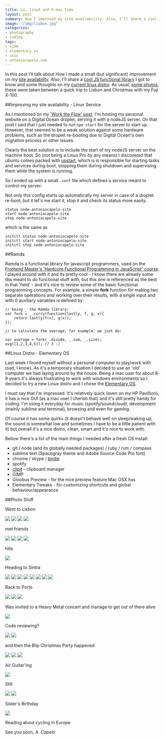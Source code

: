 ```yaml
---
title: Lx, linuX and X-mas time
layout: post
summary: How I improved my site availability. Also, I'll share a cool JS functional library and some thoughts on my current linux distro. And some photos taken between a quick trip to Lisbon and Christmas. 
image: "/img/lisbon.jpg"
categories: 
- photography
- coding
tags:
- x100
- elementary os
- unix
- antoniocapelo.com
---
```


In this post I'll talk about How I made a small (but significant) improvement on my [site availability](#service). Also, I'll share a [cool JS functional library](#ramda) I got to know and some thoughts on my [current linux distro](#linux). As usual, [some photos](#photos), these were taken between a quick trip to Lisbon and Christmas with my Fuji X-100.



<div id="service"></div>
##Improving my site availability - Linux Service

As I mentioned on my ['Work the Flow' post](http://blog.antoniocapelo.com/coding/webdevelopment/2014/11/01/work%20the%20flow/), I'm hosting my personal website on a Digital Ocean droplet, serving it with a nodeJS server. On that post I said that I just needed to run ``npm start`` for the server to start up. However, that seemed to be a weak solution against some hardware problems, such as the droplet re-booting due to Digital Ocean's own migration process or other issues. 

Clearly the best solution is to include the start of my nodeJS server on the machine boot. So (not being a Linux Pro by any means) I discovered that ubuntu comes packed with [upstart](http://upstart.ubuntu.com/), which is is responsible for starting tasks and services during boot, stopping them during shutdown and supervising them while the system is running.

So I ended up with a small ``.conf`` file which defines a service meant to control my server:

<script src="https://gist.github.com/antoniocapelo/6a82190b9d57764b5abe.js"></script>

Not only this config starts up automatically my server in case of a droplet re-boot, but it let's me start it, stop it and check its status more easily:

	status node-antoniocapelo-site
	start node-antoniocapelo-site
	stop node-antoniocapelo-site

which is the same as

	initctl status node-antoniocapelo-site
	initctl start node-antoniocapelo-site
	initctl stop node-antoniocapelo-site

<div id="ramda"></div>
##Ramda

Ramda is a functional library for javascript programmers, used on the [Frontend Master's 'Hardcore Functional Programming in JavaScript' course](https://frontendmasters.com/courses/functional-javascript/). I played around with it and its pretty cool - I know there are already some libs meant to do functional stuff with, but this one is referenced as the best in that 'field' - and it's nice to review some of the basic functional programming concepts. For example, a simple **fork** function for making two separate operations and working over their results, with a single input and with 0 auxiliary variables is defined by:

	// being _ the Ramda library:
	var fork = _.curry(function(lastly, f, g, x){
		return lastly(f(x), g(x));
	});

	// to calculate the average, for example, we just do:

	var average = fork(_.divide, _.sum, _.size);
	avg([1,2,3,4,5]); // 3 :) 

<div id="linux"></div>
##Linux Distro - Elementary OS

Last week I found myself without a personal computer to play/work with (sad, I know). As it's a temporary situation I decided to use an 'old' computer we had laying around by the house. Being a mac user for about 8-9 years it's always frustrating to work with windows environments so I decided to try a new Linux distro and I chose the [Elementary OS](http://elementaryos.org/). 

I must say that I'm impressed. It's relatively quick (even on my HP Pavillion), it has a nice GUI (as a mac user I cherish that) and it's still pretty handy for coding. I'm using it everyday for music (spotify/soundcloud), development (mainly sublime and terminal), browsing and even for gaming.

Of course it has some quirks (it doesn't behave well on sleep/waking up, the sound is somewhat low and sometimes I have to be a little patient with it) but overall it's a nice distro, clean, smart and it's nice to work with.

Bellow there's a list of the main things I needed after a fresh OS install:

* git / node (and its globally needed packages) / ruby / rvm / compass
* sublime text (Spacegray theme and Adobe Source Code Pro font)
* chrome / skype / [birdie](www.birdieapp.eu)
* spotify 
* [clipit](clipit.rspwn.com) - clipboard manager
* GIMP
* Gloobus Preview - for the nice preview feature Mac OSX has
* Elementary Tweaks - for customizing shortcuts and global behaviour/appearance

<div id="photos"></div>
##Photo Stuff

Went to Lisbon

<a target="_blank" href="https://copy.com/thumbs_public/zN2weeaMVJZ3qMOX/DSCF4495.JPG?size=1024"><img src="https://copy.com/thumbs_public/zN2weeaMVJZ3qMOX/DSCF4495.JPG?size=1024"></a>
<a target="_blank" href="https://copy.com/thumbs_public/zN2weeaMVJZ3qMOX/DSCF4498.JPG?size=1024"><img src="https://copy.com/thumbs_public/zN2weeaMVJZ3qMOX/DSCF4498.JPG?size=1024"></a>
<a target="_blank" href="https://copy.com/thumbs_public/zN2weeaMVJZ3qMOX/DSCF4531.JPG?size=1024"><img src="https://copy.com/thumbs_public/zN2weeaMVJZ3qMOX/DSCF4531.JPG?size=1024"></a>
<a target="_blank" href="https://copy.com/thumbs_public/zN2weeaMVJZ3qMOX/DSCF4533.JPG?size=1024"><img src="https://copy.com/thumbs_public/zN2weeaMVJZ3qMOX/DSCF4533.JPG?size=1024"></a>

met friends

<a target="_blank" href="https://copy.com/thumbs_public/zN2weeaMVJZ3qMOX/DSCF4553.JPG?size=1024"><img src="https://copy.com/thumbs_public/zN2weeaMVJZ3qMOX/DSCF4553.JPG?size=1024"></a>
<a target="_blank" href="https://copy.com/thumbs_public/zN2weeaMVJZ3qMOX/DSCF4557.JPG?size=1024"><img src="https://copy.com/thumbs_public/zN2weeaMVJZ3qMOX/DSCF4557.JPG?size=1024"></a>
<a target="_blank" href="https://copy.com/thumbs_public/zN2weeaMVJZ3qMOX/DSCF4565.JPG?size=1024"><img src="https://copy.com/thumbs_public/zN2weeaMVJZ3qMOX/DSCF4565.JPG?size=1024"></a>
<a target="_blank" href="https://copy.com/thumbs_public/zN2weeaMVJZ3qMOX/DSCF4574.JPG?size=1024"><img src="https://copy.com/thumbs_public/zN2weeaMVJZ3qMOX/DSCF4574.JPG?size=1024"></a>

hills

<a target="_blank" href="https://copy.com/thumbs_public/zN2weeaMVJZ3qMOX/DSCF4577.JPG?size=1024"><img src="https://copy.com/thumbs_public/zN2weeaMVJZ3qMOX/DSCF4577.JPG?size=1024"></a>

Heading to Sintra

<a target="_blank" href="https://copy.com/thumbs_public/zN2weeaMVJZ3qMOX/DSCF4599.JPG?size=1024"><img src="https://copy.com/thumbs_public/zN2weeaMVJZ3qMOX/DSCF4599.JPG?size=1024"></a>
<a target="_blank" href="https://copy.com/thumbs_public/zN2weeaMVJZ3qMOX/DSCF4631.JPG?size=1024"><img src="https://copy.com/thumbs_public/zN2weeaMVJZ3qMOX/DSCF4631.JPG?size=1024"></a>
<a target="_blank" href="https://copy.com/thumbs_public/zN2weeaMVJZ3qMOX/DSCF4662.JPG?size=1024"><img src="https://copy.com/thumbs_public/zN2weeaMVJZ3qMOX/DSCF4662.JPG?size=1024"></a>
<a target="_blank" href="https://copy.com/thumbs_public/zN2weeaMVJZ3qMOX/DSCF4788.JPG?size=1024"><img src="https://copy.com/thumbs_public/zN2weeaMVJZ3qMOX/DSCF4788.JPG?size=1024"></a>
<a target="_blank" href="https://copy.com/thumbs_public/zN2weeaMVJZ3qMOX/DSCF4795.JPG?size=1024"><img src="https://copy.com/thumbs_public/zN2weeaMVJZ3qMOX/DSCF4795.JPG?size=1024"></a>
<a target="_blank" href="https://copy.com/thumbs_public/zN2weeaMVJZ3qMOX/DSCF4801.JPG?size=1024"><img src="https://copy.com/thumbs_public/zN2weeaMVJZ3qMOX/DSCF4801.JPG?size=1024"></a>
<a target="_blank" href="https://copy.com/thumbs_public/zN2weeaMVJZ3qMOX/DSCF4839.JPG?size=1024"><img src="https://copy.com/thumbs_public/zN2weeaMVJZ3qMOX/DSCF4839.JPG?size=1024"></a>
<a target="_blank" href="https://copy.com/thumbs_public/zN2weeaMVJZ3qMOX/DSCF4840.JPG?size=1024"><img src="https://copy.com/thumbs_public/zN2weeaMVJZ3qMOX/DSCF4840.JPG?size=1024"></a>

Back to Porto

<a target="_blank" href="https://copy.com/thumbs_public/zN2weeaMVJZ3qMOX/DSCF4876.JPG?size=1024"><img src="https://copy.com/thumbs_public/zN2weeaMVJZ3qMOX/DSCF4876.JPG?size=1024"></a>
<a target="_blank" href="https://copy.com/thumbs_public/zN2weeaMVJZ3qMOX/DSCF4879.JPG?size=1024"><img src="https://copy.com/thumbs_public/zN2weeaMVJZ3qMOX/DSCF4879.JPG?size=1024"></a>
<a target="_blank" href="https://copy.com/thumbs_public/zN2weeaMVJZ3qMOX/DSCF4881.JPG?size=1024"><img src="https://copy.com/thumbs_public/zN2weeaMVJZ3qMOX/DSCF4881.JPG?size=1024"></a>

Was invited to a Heavy Metal concert and manage to get out of there alive

<a target="_blank" href="https://copy.com/thumbs_public/zN2weeaMVJZ3qMOX/DSCF4914.JPG?size=1024"><img src="https://copy.com/thumbs_public/zN2weeaMVJZ3qMOX/DSCF4914.JPG?size=1024"></a>

Code reviewing?

<a target="_blank" href="https://copy.com/thumbs_public/zN2weeaMVJZ3qMOX/DSCF4951.JPG?size=1024"><img src="https://copy.com/thumbs_public/zN2weeaMVJZ3qMOX/DSCF4951.JPG?size=1024"></a>
<a target="_blank" href="https://copy.com/thumbs_public/zN2weeaMVJZ3qMOX/DSCF5033.JPG?size=1024"><img src="https://copy.com/thumbs_public/zN2weeaMVJZ3qMOX/DSCF5033.JPG?size=1024"></a>

and then the Blip Christmas Party happened

<a target="_blank" href="https://copy.com/thumbs_public/zN2weeaMVJZ3qMOX/DSCF5049.JPG?size=1024"><img src="https://copy.com/thumbs_public/zN2weeaMVJZ3qMOX/DSCF5049.JPG?size=1024"></a>
<a target="_blank" href="https://copy.com/thumbs_public/zN2weeaMVJZ3qMOX/DSCF5054.JPG?size=1024"><img src="https://copy.com/thumbs_public/zN2weeaMVJZ3qMOX/DSCF5054.JPG?size=1024"></a>
<a target="_blank" href="https://copy.com/thumbs_public/zN2weeaMVJZ3qMOX/DSCF5070.JPG?size=1024"><img src="https://copy.com/thumbs_public/zN2weeaMVJZ3qMOX/DSCF5070.JPG?size=1024"></a>

Air Guitar'ing

<a target="_blank" href="https://copy.com/thumbs_public/zN2weeaMVJZ3qMOX/DSCF5252.JPG?size=1024"><img src="https://copy.com/thumbs_public/zN2weeaMVJZ3qMOX/DSCF5252.JPG?size=1024"></a>

Still

<a target="_blank" href="https://copy.com/thumbs_public/zN2weeaMVJZ3qMOX/DSCF5098.JPG?size=1024"><img src="https://copy.com/thumbs_public/zN2weeaMVJZ3qMOX/DSCF5098.JPG?size=1024"></a>
<a target="_blank" href="https://copy.com/thumbs_public/zN2weeaMVJZ3qMOX/DSCF5102.JPG?size=1024"><img src="https://copy.com/thumbs_public/zN2weeaMVJZ3qMOX/DSCF5102.JPG?size=1024"></a>

Sister's Birthday

<a target="_blank" href="https://copy.com/thumbs_public/zN2weeaMVJZ3qMOX/DSCF5178.JPG?size=1024"><img src="https://copy.com/thumbs_public/zN2weeaMVJZ3qMOX/DSCF5178.JPG?size=1024"></a>

Reading about cycling in Europe

See you soon,
*A. Capelo*